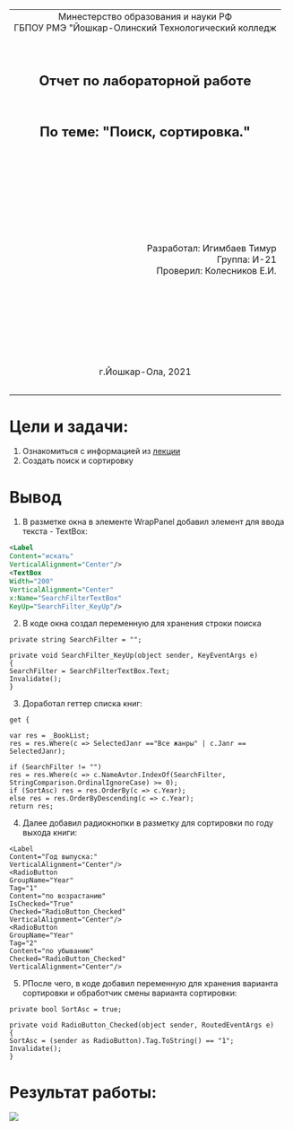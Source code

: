 <table style="width: 100%;">
  <tr>
    <td style="text-align: center; border: none;"> 
    Минестерство образования и науки РФ <br>
    ГБПОУ РМЭ "Йошкар-Олинский Технологический колледж </td>
  </tr>
  <tr>
    <td style="text-align: center; border: none; height: 15em;"><h2>Отчет по лабораторной работe<h2><br>
    По теме: "Поиск, сортировка."
    </td>
  </tr>
  <tr>
    <td style="text-align: right; border: none; height: 20em;">
      Разработал: Игимбаев Тимур<br/>
      Группа: И-21<br/>
      Проверил: Колесников Е.И.       
    </td>
  </tr>
  <tr>
    <td style="text-align: center; border: none; height: 5em;">
    г.Йошкар-Ола, 2021</td>
  </tr>
</table>

<div style="page-break-after: always;"></div>

# Цели и задачи:

1. Ознакомиться с информацией из [лекции](https://github.com/kolei/OAP/blob/master/articles/wpf_search_sort.md)
2. Создать поиск и сортировку

# Вывод 
1. В разметке окна в элементе WrapPanel добавил элемент для ввода текста - TextBox:
``` XML
<Label 
Content="искать" 
VerticalAlignment="Center"/>
<TextBox
Width="200"
VerticalAlignment="Center"
x:Name="SearchFilterTextBox" 
KeyUp="SearchFilter_KeyUp"/>
```
2. В коде окна создал переменную для хранения строки поиска 
```
private string SearchFilter = ""; 

private void SearchFilter_KeyUp(object sender, KeyEventArgs e)
{
SearchFilter = SearchFilterTextBox.Text;
Invalidate();
}
```
3. Доработал геттер списка книг:  
```
get {

var res = _BookList;
res = res.Where(c => SelectedJanr =="Все жанры" | c.Janr == SelectedJanr);

if (SearchFilter != "")
res = res.Where(c => c.NameAvtor.IndexOf(SearchFilter, StringComparison.OrdinalIgnoreCase) >= 0);
if (SortAsc) res = res.OrderBy(c => c.Year);
else res = res.OrderByDescending(c => c.Year);
return res;
```
4. Далее добавил радиокнопки в разметку для сортировки по году выхода книги:
```
<Label 
Content="Год выпуска:" 
VerticalAlignment="Center"/>
<RadioButton
GroupName="Year"
Tag="1"
Content="по возрастанию"
IsChecked="True"
Checked="RadioButton_Checked"
VerticalAlignment="Center"/>
<RadioButton
GroupName="Year"
Tag="2"
Content="по убыванию"
Checked="RadioButton_Checked"
VerticalAlignment="Center"/>
```
5. РПосле чего, в коде добавил переменную для хранения варианта сортировки и обработчик смены варианта сортировки:
```
private bool SortAsc = true;

private void RadioButton_Checked(object sender, RoutedEventArgs e)
{
SortAsc = (sender as RadioButton).Tag.ToString() == "1";
Invalidate();
}
```

# Результат работы:
![](./rez.PNG)
